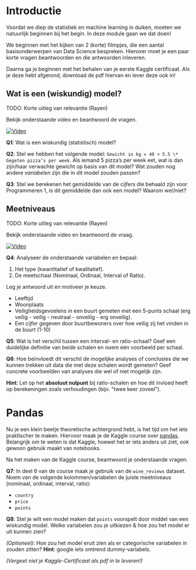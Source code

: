 # Introductie

Voordat we diep de statistiek en machine learning in duiken, moeten we natuurlijk beginnen bij het begin. In deze module gaan we dat doen!

We beginnen met het kijken van 2 (korte) filmpjes, die een aantal basisonderwerpen van Data Science bespreken. Hierover moet je een paar korte vragen beantwoorden en die antwoorden inleveren.

Daarna ga je beginnen met het behalen van je eerste Kaggle certificaat. Als je deze hebt afgerond, download de pdf hiervan en lever deze ook in!

## Wat is een (wiskundig) model?

TODO: Korte uitleg van relevantie (Rayen)

Bekijk onderstaande video en beantwoord de vragen.

[![Video](http://img.youtube.com/vi/yQhTtdq_y9M/0.jpg)](http://www.youtube.com/watch?v=yQhTtdq_y9M&list=PL1Jt9Mfqf6egxIC99vcbWeDWTvOVq-7Mf&index=2 "What is a (mathematical) model?")

**Q1**: Wat is een wiskundig (statistisch) model?

**Q2**: Stel we hebben het volgende model: ``Gewicht in kg = 40 + 5.5 \* Gegeten pizza’s per week``. Als iemand 5 pizza’s per week eet, wat is dan zijn/haar verwachte gewicht op basis van dit model? Wat zouden nog andere *variabelen* zijn die in dit model zouden passen?

**Q3**: Stel we berekenen het gemiddelde van de cijfers die behaald zijn voor Programmeren 1, is dit gemiddelde dan ook een model? Waarom wel/niet?

## Meetniveaus

TODO: Korte uitleg van relevantie (Rayen)

Bekijk onderstaande video en beantwoord de vraag.

[![Video](http://img.youtube.com/vi/eghn__C7JLQ/0.jpg)](http://www.youtube.com/watch?v=eghn__C7JLQ "Understanding Measurement Levels")


**Q4**: Analyseer de onderstaande variabelen en bepaal:<br>
1. Het type (kwantitatief of kwalitatief).<br>
2. De meetschaal (Nominaal, Ordinaal, Interval of Ratio).<br>

Leg je antwoord uit en motiveer je keuze.<br>
- Leeftijd <br>
- Woonplaats <br>
- Veiligheidsgevoelens in een buurt gemeten met een 5-punts schaal (erg veilig - veilig - neutraal - onveilig - erg onveilig).<br>
- Een cijfer gegeven door buurtbewoners over hoe veilig zij het vinden in de buurt (1-10)<br>


**Q5**: Wat is het verschil tussen een interval- en ratio-schaal? Geef een duidelijke definitie van beide schalen en noem één voorbeeld per schaal.  

**Q6**: Hoe beïnvloedt dit verschil de mogelijke analyses of conclusies die we kunnen trekken uit data die met deze schalen wordt gemeten? Geef concrete voorbeelden van analyses die wel of niet mogelijk zijn.  

**Hint**: Let op het **absoluut nulpunt** bij ratio-schalen en hoe dit invloed heeft op berekeningen zoals verhoudingen (bijv. "twee keer zoveel").  

# Pandas

Nu je een klein beetje theoretische achtergrond hebt, is het tijd om het iets praktischer te maken. Hiervoor maak je de Kaggle course over [pandas](https://www.kaggle.com/learn/pandas). Belangrijk om te weten is dat Kaggle, hoewel het er iets anders uit ziet, ook gewoon gebruik maakt van notebooks.

Na het maken van de Kaggle course, beantwoord je onderstaande vragen:

**Q7**: In deel 6 van de course maak je gebruik van de ``wine_reviews`` dataset. Noem van de volgende kolommen/variabelen de juiste meetniveaus (nominaal, ordinaal, interval, ratio):<br>
- ``country``<br>
- ``price``<br>
- ``points``<br>


**Q8**: Stel je wilt een model maken dat ``points`` voorspelt door middel van een wiskundig model. Welke variabelen zou je uitkiezen & hoe zou het model er uit kunnen zien?

*(Optioneel)*: Hoe zou het model eruit zien als er categorische variabelen in zouden zitten? **Hint**: google iets omtrend dummy-variabels.

*(Vergeet niet je Kaggle-Certificaat als pdf in te leveren!)*
